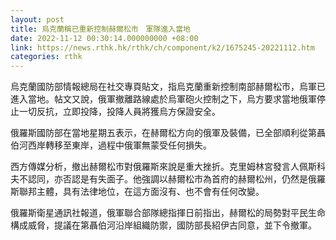 ```yaml
---
layout: post
title: 烏克蘭稱已重新控制赫爾松市　軍隊進入當地
date: 2022-11-12 00:30:14.000000000 +08:00
link: https://news.rthk.hk/rthk/ch/component/k2/1675245-20221112.htm
categories: rthk
---
```


烏克蘭國防部情報總局在社交專頁貼文，指烏克蘭重新控制南部赫爾松市，烏軍已進入當地。帖文又說，俄軍撤離路線處於烏軍砲火控制之下，烏方要求當地俄軍停止一切反抗，立即投降，投降人員將獲烏方保證安全。

俄羅斯國防部在當地星期五表示，在赫爾松方向的俄軍及裝備，已全部順利從第聶伯河西岸轉移至東岸，過程中俄軍無蒙受任何損失。

西方傳媒分析，撤出赫爾松市對俄羅斯來說是重大挫折。克里姆林宮發言人佩斯科夫不認同，亦否認是有失面子。他強調以赫爾松市為首府的赫爾松州，仍然是俄羅斯聯邦主體，具有法律地位，在這方面沒有、也不會有任何改變。

俄羅斯衛星通訊社報道，俄軍聯合部隊總指揮日前指出，赫爾松的局勢對平民生命構成威脅，提議在第聶伯河沿岸組織防禦，國防部長紹伊古同意，並下令撤軍。
